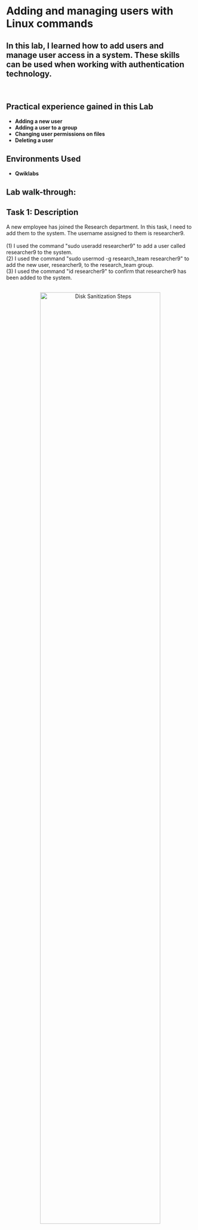 <h1>Adding and managing users with Linux commands </h1>



<h2>In this lab, I learned how to add users and manage user access in a system. These skills can be used when working with authentication technology.</h2>

<br />


<h2>Practical experience gained in this Lab</h2>

- <b>Adding a new user</b> 
- <b>Adding a user to a group</b>
- <b>Changing user permissions on files</b> 
- <b>Deleting a user</b> 

<h2>Environments Used </h2>

- <b>Qwiklabs</b> 

<h2>Lab walk-through:</h2>

<h2>Task 1: Description </h2>
A new employee has joined the Research department. In this task, I need to add them to the system. The username assigned to them is researcher9.
 <br/> <br />
(1) I used the command "sudo useradd researcher9" to add a user called researcher9 to the system. <br/>
(2) I used the command "sudo usermod -g research_team researcher9" to add the new user, researcher9, to the research_team group. <br/>
(3) I used the command "id researcher9" to confirm that researcher9 has been added to the system. 
<br/> <br/> <p align="center">
<img src="https://imgur.com/H0MKixi.png" height="80%" width="80%" alt="Disk Sanitization Steps"/> 
<br /> <br />

<h2>Task 2: Description </h2>
The new employee, researcher9, will take responsibility for project_r. In this task, I need to make them the owner of the project_r.txt file.
<br/> <br />
(4) I used the command "sudo chown researcher9 /home/researcher2/projects/project_r.txt" to make researcher9 the owner of the /home/researcher2/projects/project_r.txt. <br />
(5) I used the command "ls -l /home/researcher2/projects/project_r.txt" to confirm that researcher9 is the owner of the project_r.txt file. 
<br /> <br /> <p align="center">
<img src="https://imgur.com/PPkgKSv.png" height="80%" width="80%" alt="Disk Sanitization Steps"/> 
<br /> <br />

<h2>Task 3: Description </h2>
A couple of months later, this employee's role at the organization has changed, and they are working in both the Research and the Sales departments. In this task, I need to add 'researcher9' to a secondary group ('sales_team'). Their primary group is still `researcher_team'.
 <br/> <br/>
(6) I used the command "sudo usermod -a -G sales_team researcher9" to add researcher9 to the sales_team group as a secondary group. <br/>
(7) I used the command "groups researcher9" to confirm that researcher9 has been added to the secondary group, sales_team.
<br/> <br/> <p align="center">
<img src="https://imgur.com/r3kDpq3.png" height="80%" width="80%" alt="Disk Sanitization Steps"/> 
<br /> <br />

<h2>Task 4: Description </h2>
A year later, researcher9, decided to leave the company. In this task, I need to remove them from the system.
 <br/> <br/> 
(8) I used the command "sudo userdel researcher9" to delete researcher9 from the system. <br/>
(9) I used the command "sudo groupdel researcher9" to delete the researcher9 group that is no longer required. 
<br/> <br/>  <p align="center">
<img src="https://imgur.com/gfIl23P.png" height="80%" width="80%" alt="Disk Sanitization Steps"/> 
<br /> <br />
